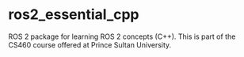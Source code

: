 # ros2_essential_cpp
ROS 2 package for learning ROS 2 concepts (C++). This is part of the CS460 course offered at Prince Sultan University.
